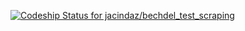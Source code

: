 [![Codeship Status for jacindaz/bechdel_test_scraping](https://app.codeship.com/projects/a631f910-6631-0138-0bfe-36d59a5bbfbf/status?branch=master)](https://app.codeship.com/projects/393648)
